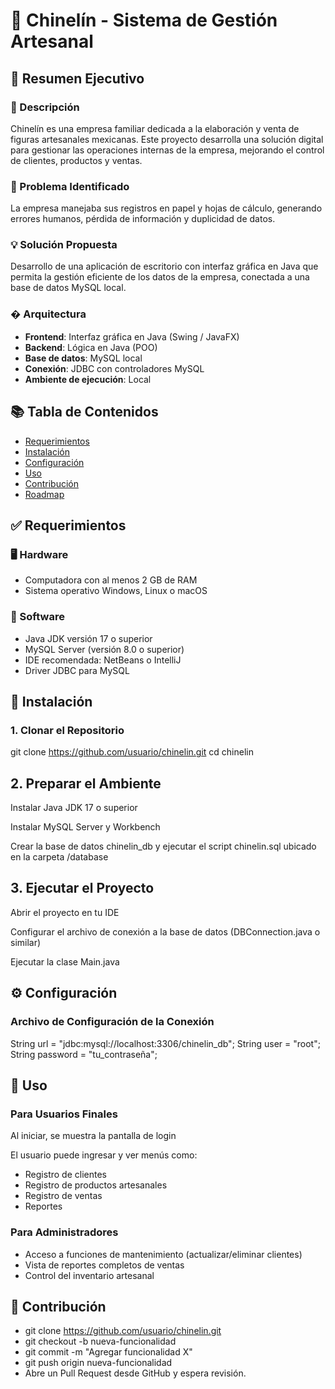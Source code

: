 # 🎨 Chinelín - Sistema de Gestión Artesanal

## 🧾 Resumen Ejecutivo

### 📌 Descripción
Chinelín es una empresa familiar dedicada a la elaboración y venta de figuras artesanales mexicanas. Este proyecto desarrolla una solución digital para gestionar las operaciones internas de la empresa, mejorando el control de clientes, productos y ventas.

### 🧩 Problema Identificado
La empresa manejaba sus registros en papel y hojas de cálculo, generando errores humanos, pérdida de información y duplicidad de datos.

### 💡 Solución Propuesta
Desarrollo de una aplicación de escritorio con interfaz gráfica en Java que permita la gestión eficiente de los datos de la empresa, conectada a una base de datos MySQL local.

### � Arquitectura
- **Frontend**: Interfaz gráfica en Java (Swing / JavaFX)
- **Backend**: Lógica en Java (POO)
- **Base de datos**: MySQL local
- **Conexión**: JDBC con controladores MySQL
- **Ambiente de ejecución**: Local 

## 📚 Tabla de Contenidos
- [Requerimientos](#-requerimientos)
- [Instalación](#-instalación)
- [Configuración](#-configuración)
- [Uso](#-uso)
- [Contribución](#-contribución)
- [Roadmap](#-roadmap)

## ✅ Requerimientos

### 🖥️ Hardware
- Computadora con al menos 2 GB de RAM
- Sistema operativo Windows, Linux o macOS

### 🔧 Software
- Java JDK versión 17 o superior
- MySQL Server (versión 8.0 o superior)
- IDE recomendada: NetBeans o IntelliJ
- Driver JDBC para MySQL

## 🔧 Instalación

### 1. Clonar el Repositorio

git clone https://github.com/usuario/chinelin.git
cd chinelin
## 2. Preparar el Ambiente
Instalar Java JDK 17 o superior

Instalar MySQL Server y Workbench

Crear la base de datos chinelin_db y ejecutar el script chinelin.sql ubicado en la carpeta /database

## 3. Ejecutar el Proyecto
Abrir el proyecto en tu IDE

Configurar el archivo de conexión a la base de datos (DBConnection.java o similar)

Ejecutar la clase Main.java

## ⚙️ Configuración
### Archivo de Configuración de la Conexión

String url = "jdbc:mysql://localhost:3306/chinelin_db";
String user = "root";
String password = "tu_contraseña";
## 📘 Uso

### Para Usuarios Finales
Al iniciar, se muestra la pantalla de login

El usuario puede ingresar y ver menús como:

- Registro de clientes
- Registro de productos artesanales
- Registro de ventas
- Reportes

### Para Administradores
- Acceso a funciones de mantenimiento (actualizar/eliminar clientes)
- Vista de reportes completos de ventas
- Control del inventario artesanal

## 🤝 Contribución

- git clone https://github.com/usuario/chinelin.git
- git checkout -b nueva-funcionalidad
- git commit -m "Agregar funcionalidad X"
- git push origin nueva-funcionalidad
- Abre un Pull Request desde GitHub y espera revisión.
